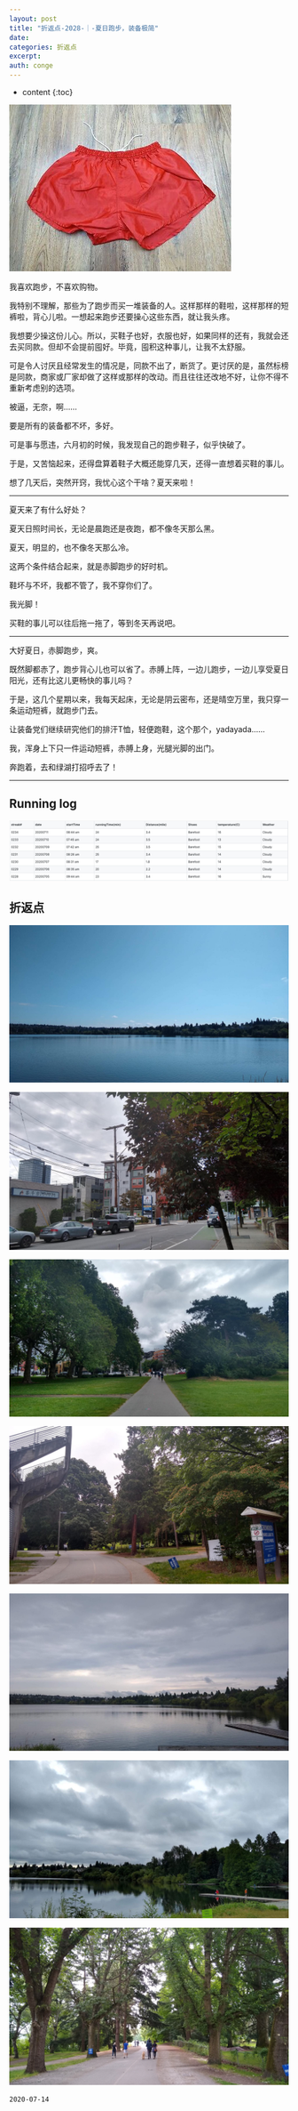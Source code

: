 ```yaml
---
layout: post
title: "折返点-2028-｜-夏日跑步，装备极简"
date:
categories: 折返点
excerpt:
auth: conge
---
```

* content
{:toc}

![](/assets/images/折返点/118382-99e5e1f53d638664.png)


我喜欢跑步，不喜欢购物。

我特别不理解，那些为了跑步而买一堆装备的人。这样那样的鞋啦，这样那样的短裤啦，背心儿啦。一想起来跑步还要操心这些东西，就让我头疼。

我想要少操这份儿心。所以，买鞋子也好，衣服也好，如果同样的还有，我就会还去买同款。但却不会提前囤好。毕竟，囤积这种事儿，让我不太舒服。

可是令人讨厌且经常发生的情况是，同款不出了，断货了。更讨厌的是，虽然标榜是同款，商家或厂家却做了这样或那样的改动。而且往往还改地不好，让你不得不重新考虑别的选项。

被逼，无奈，啊……

要是所有的装备都不坏，多好。

可是事与愿违，六月初的时候，我发现自己的跑步鞋子，似乎快破了。

于是，又苦恼起来，还得盘算着鞋子大概还能穿几天，还得一直想着买鞋的事儿。

想了几天后，突然开窍，我忧心这个干啥？夏天来啦！

----

夏天来了有什么好处？

夏天日照时间长，无论是晨跑还是夜跑，都不像冬天那么黑。

夏天，明显的，也不像冬天那么冷。

这两个条件结合起来，就是赤脚跑步的好时机。

鞋坏与不坏，我都不管了，我不穿你们了。

我光脚！

买鞋的事儿可以往后拖一拖了，等到冬天再说吧。

----

大好夏日，赤脚跑步，爽。

既然脚都赤了，跑步背心儿也可以省了。赤膊上阵，一边儿跑步，一边儿享受夏日阳光，还有比这儿更畅快的事儿吗？

于是，这几个星期以来，我每天起床，无论是阴云密布，还是晴空万里，我只穿一条运动短裤，就跑步门去。

让装备党们继续研究他们的排汗T恤，轻便跑鞋，这个那个，yadayada……

我，浑身上下只一件运动短裤，赤膊上身，光腿光脚的出门。

奔跑着，去和绿湖打招呼去了！

----

## Running log
![Running log week 28, 2020](/assets/images/折返点/118382-790cb5fc91e9e3b6.png)

## 折返点

![20200705.jpg](/assets/images/折返点/118382-ea588fde865bd8c7.jpg)

![20200706.jpg](/assets/images/折返点/118382-f89e80ca59a0f726.jpg)

![20200707.jpg](/assets/images/折返点/118382-eab7e7d047d6c03e.jpg)

![20200708.jpg](/assets/images/折返点/118382-e0305f1035fd1c3e.jpg)

![20200709.jpg](/assets/images/折返点/118382-eb61949cfce5cd02.jpg)

![20200710.jpg](/assets/images/折返点/118382-9cc29852541237e1.jpg)

![20200711.jpg](/assets/images/折返点/118382-c6124f6d958306ab.jpg)


```
2020-07-14
```
